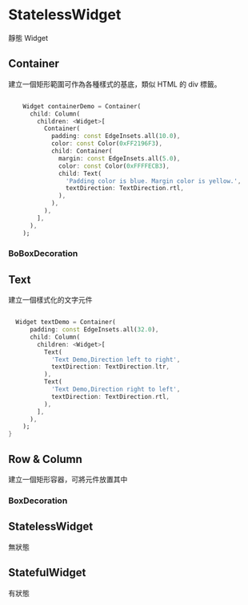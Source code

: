 # StatelessWidget

靜態 Widget

## Container

建立一個矩形範圍可作為各種樣式的基底，類似 HTML 的 div 標籤。

```Dart

    Widget containerDemo = Container(
      child: Column(
        children: <Widget>[
          Container(
            padding: const EdgeInsets.all(10.0),
            color: const Color(0xFF2196F3),
            child: Container(
              margin: const EdgeInsets.all(5.0),
              color: const Color(0xFFFFECB3),
              child: Text(
                'Padding color is blue. Margin color is yellow.',
                textDirection: TextDirection.rtl,
              ),
            ),
          ),
        ],
      ),
    );

```

### BoBoxDecoration

## Text

建立一個樣式化的文字元件

```Dart

  Widget textDemo = Container(
      padding: const EdgeInsets.all(32.0),
      child: Column(
        children: <Widget>[
          Text(
            'Text Demo,Direction left to right',
            textDirection: TextDirection.ltr,
          ),
          Text(
            'Text Demo,Direction right to left',
            textDirection: TextDirection.rtl,
          ),
        ],
      ),
    );
}

```

## Row & Column

建立一個矩形容器，可將元件放置其中

### BoxDecoration

## StatelessWidget

無狀態

## StatefulWidget

有狀態
